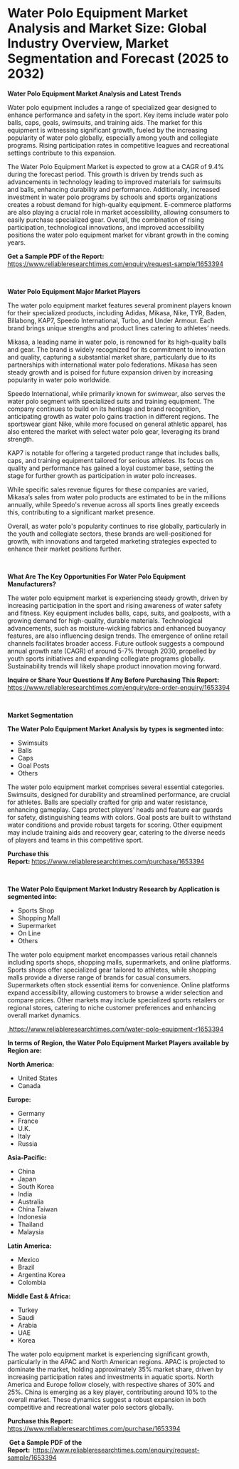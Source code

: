 <p><h1>Water Polo Equipment Market Analysis and Market Size: Global Industry Overview, Market Segmentation and Forecast (2025 to 2032)</h1></p><p><strong>Water Polo Equipment Market Analysis and Latest Trends</strong></p>
<p><p>Water polo equipment includes a range of specialized gear designed to enhance performance and safety in the sport. Key items include water polo balls, caps, goals, swimsuits, and training aids. The market for this equipment is witnessing significant growth, fueled by the increasing popularity of water polo globally, especially among youth and collegiate programs. Rising participation rates in competitive leagues and recreational settings contribute to this expansion.</p><p>The Water Polo Equipment Market is expected to grow at a CAGR of 9.4% during the forecast period. This growth is driven by trends such as advancements in technology leading to improved materials for swimsuits and balls, enhancing durability and performance. Additionally, increased investment in water polo programs by schools and sports organizations creates a robust demand for high-quality equipment. E-commerce platforms are also playing a crucial role in market accessibility, allowing consumers to easily purchase specialized gear. Overall, the combination of rising participation, technological innovations, and improved accessibility positions the water polo equipment market for vibrant growth in the coming years.</p></p>
<p><strong>Get a Sample PDF of the Report:&nbsp;</strong> <a href="https://www.reliableresearchtimes.com/enquiry/request-sample/1653394?utm_campaign=3385&utm_medium=2&utm_source=Github&utm_content=ia&utm_term=18042025&utm_id=water-polo-equipment">https://www.reliableresearchtimes.com/enquiry/request-sample/1653394</a></p>
<p>&nbsp;</p>
<p><strong>Water Polo Equipment Major Market Players</strong></p>
<p><p>The water polo equipment market features several prominent players known for their specialized products, including Adidas, Mikasa, Nike, TYR, Baden, Billabong, KAP7, Speedo International, Turbo, and Under Armour. Each brand brings unique strengths and product lines catering to athletes’ needs.</p><p>Mikasa, a leading name in water polo, is renowned for its high-quality balls and gear. The brand is widely recognized for its commitment to innovation and quality, capturing a substantial market share, particularly due to its partnerships with international water polo federations. Mikasa has seen steady growth and is poised for future expansion driven by increasing popularity in water polo worldwide.</p><p>Speedo International, while primarily known for swimwear, also serves the water polo segment with specialized suits and training equipment. The company continues to build on its heritage and brand recognition, anticipating growth as water polo gains traction in different regions. The sportswear giant Nike, while more focused on general athletic apparel, has also entered the market with select water polo gear, leveraging its brand strength.</p><p>KAP7 is notable for offering a targeted product range that includes balls, caps, and training equipment tailored for serious athletes. Its focus on quality and performance has gained a loyal customer base, setting the stage for further growth as participation in water polo increases.</p><p>While specific sales revenue figures for these companies are varied, Mikasa’s sales from water polo products are estimated to be in the millions annually, while Speedo's revenue across all sports lines greatly exceeds this, contributing to a significant market presence.</p><p>Overall, as water polo's popularity continues to rise globally, particularly in the youth and collegiate sectors, these brands are well-positioned for growth, with innovations and targeted marketing strategies expected to enhance their market positions further.</p></p>
<p>&nbsp;</p>
<p><strong>What Are The Key Opportunities For Water Polo Equipment Manufacturers?</strong></p>
<p><p>The water polo equipment market is experiencing steady growth, driven by increasing participation in the sport and rising awareness of water safety and fitness. Key equipment includes balls, caps, suits, and goalposts, with a growing demand for high-quality, durable materials. Technological advancements, such as moisture-wicking fabrics and enhanced buoyancy features, are also influencing design trends. The emergence of online retail channels facilitates broader access. Future outlook suggests a compound annual growth rate (CAGR) of around 5-7% through 2030, propelled by youth sports initiatives and expanding collegiate programs globally. Sustainability trends will likely shape product innovation moving forward.</p></p>
<p><strong>Inquire or Share Your Questions If Any Before Purchasing This Report:</strong> <a href="https://www.reliableresearchtimes.com/enquiry/pre-order-enquiry/1653394?utm_campaign=3385&utm_medium=2&utm_source=Github&utm_content=ia&utm_term=18042025&utm_id=water-polo-equipment">https://www.reliableresearchtimes.com/enquiry/pre-order-enquiry/1653394</a></p>
<p>&nbsp;</p>
<p><strong>Market Segmentation</strong></p>
<p><strong>The Water Polo Equipment Market Analysis by types is segmented into:</strong></p>
<p><ul><li>Swimsuits</li><li>Balls</li><li>Caps</li><li>Goal Posts</li><li>Others</li></ul></p>
<p><p>The water polo equipment market comprises several essential categories. Swimsuits, designed for durability and streamlined performance, are crucial for athletes. Balls are specially crafted for grip and water resistance, enhancing gameplay. Caps protect players’ heads and feature ear guards for safety, distinguishing teams with colors. Goal posts are built to withstand water conditions and provide robust targets for scoring. Other equipment may include training aids and recovery gear, catering to the diverse needs of players and teams in this competitive sport.</p></p>
<p><strong>Purchase this Report:&nbsp;</strong><a href="https://www.reliableresearchtimes.com/purchase/1653394?utm_campaign=3385&utm_medium=2&utm_source=Github&utm_content=ia&utm_term=18042025&utm_id=water-polo-equipment">https://www.reliableresearchtimes.com/purchase/1653394</a></p>
<p>&nbsp;</p>
<p><strong>The Water Polo Equipment Market Industry Research by Application is segmented into:</strong></p>
<p><ul><li>Sports Shop</li><li>Shopping Mall</li><li>Supermarket</li><li>On Line</li><li>Others</li></ul></p>
<p><p>The water polo equipment market encompasses various retail channels including sports shops, shopping malls, supermarkets, and online platforms. Sports shops offer specialized gear tailored to athletes, while shopping malls provide a diverse range of brands for casual consumers. Supermarkets often stock essential items for convenience. Online platforms expand accessibility, allowing customers to browse a wider selection and compare prices. Other markets may include specialized sports retailers or regional stores, catering to niche customer preferences and enhancing overall market dynamics.</p></p>
<p><a href="https://www.reliableresearchtimes.com/water-polo-equipment-r1653394?utm_campaign=3385&utm_medium=2&utm_source=Github&utm_content=ia&utm_term=18042025&utm_id=water-polo-equipment">&nbsp;https://www.reliableresearchtimes.com/water-polo-equipment-r1653394</a></p>
<p><strong>In terms of Region, the Water Polo Equipment Market Players available by Region are:</strong></p>
<p>
    <p> <strong> North America: </strong>
        <ul>
            <li>United States</li>
            <li>Canada</li>
        </ul>
        </p> 
    <p> <strong> Europe: </strong>
        <ul>
            <li>Germany</li>
            <li>France</li>
            <li>U.K.</li>
            <li>Italy</li>
            <li>Russia</li>
        </ul>
        </p> 
    <p> <strong> Asia-Pacific: </strong>
        <ul>
            <li>China</li>
            <li>Japan</li>
            <li>South Korea</li>
            <li>India</li>
            <li>Australia</li>
            <li>China Taiwan</li>
            <li>Indonesia</li>
            <li>Thailand</li>
            <li>Malaysia</li>
        </ul>
        </p> 
    <p> <strong> Latin America: </strong>
        <ul>
            <li>Mexico</li>
            <li>Brazil</li>
            <li>Argentina Korea</li>
            <li>Colombia</li>
        </ul>
        </p> 
    <p> <strong> Middle East & Africa: </strong>
        <ul>
            <li>Turkey</li>
            <li>Saudi</li>
            <li>Arabia</li>
            <li>UAE</li>
            <li>Korea</li>
        </ul>
    </p>
    </p>
<p><p>The water polo equipment market is experiencing significant growth, particularly in the APAC and North American regions. APAC is projected to dominate the market, holding approximately 35% market share, driven by increasing participation rates and investments in aquatic sports. North America and Europe follow closely, with respective shares of 30% and 25%. China is emerging as a key player, contributing around 10% to the overall market. These dynamics suggest a robust expansion in both competitive and recreational water polo sectors globally.</p></p>
<p><strong>Purchase this Report: </strong><a href="https://www.reliableresearchtimes.com/purchase/1653394?utm_campaign=3385&utm_medium=2&utm_source=Github&utm_content=ia&utm_term=18042025&utm_id=water-polo-equipment">https://www.reliableresearchtimes.com/purchase/1653394</a></p>
<p>&nbsp;<strong>Get a Sample PDF of the Report:&nbsp;&nbsp;</strong><a href="https://www.reliableresearchtimes.com/enquiry/request-sample/1653394?utm_campaign=3385&utm_medium=2&utm_source=Github&utm_content=ia&utm_term=18042025&utm_id=water-polo-equipment">https://www.reliableresearchtimes.com/enquiry/request-sample/1653394</a></p>
<p><strong></strong></p>
<p><p></p><p></p><p></p></p>